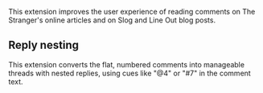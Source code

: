 This extension improves the user experience of reading comments on The Stranger's online articles and on Slog and Line Out blog posts.

## Reply nesting

This extension converts the flat, numbered comments into manageable threads with nested replies, using cues like "@4" or "#7" in the comment text.
